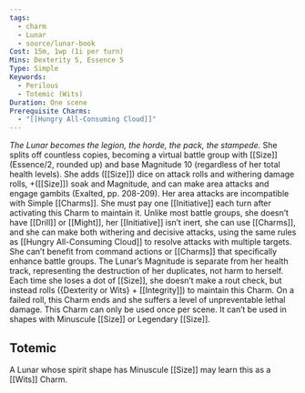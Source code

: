 ```yaml
---
tags:
  - charm
  - Lunar
  - source/lunar-book
Cost: 15m, 1wp (1i per turn)
Mins: Dexterity 5, Essence 5
Type: Simple
Keywords:
  - Perilous
  - Totemic (Wits)
Duration: One scene
Prerequisite Charms:
  - "[[Hungry All-Consuming Cloud]]"
---
```

*The Lunar becomes the legion, the horde, the pack, the stampede.*
She splits off countless copies, becoming a virtual battle group with [[Size]] (Essence/2, rounded up) and base Magnitude 10 (regardless of her total health levels). She adds ([[Size]]) dice on attack rolls and withering damage rolls, +([[Size]]) soak and Magnitude, and can make area attacks and engage gambits (Exalted, pp. 208-209). Her area attacks are incompatible with Simple [[Charms]]. She must pay one [[Initiative]] each turn after activating this Charm to maintain it. Unlike most battle groups, she doesn’t have [[Drill]] or [[Might]], her [[Initiative]] isn’t inert, she can use [[Charms]], and she can make both withering and decisive attacks, using the same rules as [[Hungry All-Consuming Cloud]] to resolve attacks with multiple targets. She can’t benefit from command actions or [[Charms]] that specifically enhance battle groups. The Lunar’s Magnitude is separate from her health track, representing the destruction of her duplicates, not harm to herself. Each time she loses a dot of [[Size]], she doesn’t make a rout check, but instead rolls ({Dexterity or Wits} + [[Integrity]]) to maintain this Charm. On a failed roll, this Charm ends and she suffers a level of unpreventable lethal damage. This Charm can only be used once per scene. It can’t be used in shapes with Minuscule [[Size]] or Legendary [[Size]]. 
## Totemic 

A Lunar whose spirit shape has Minuscule [[Size]] may learn this as a [[Wits]] Charm. 